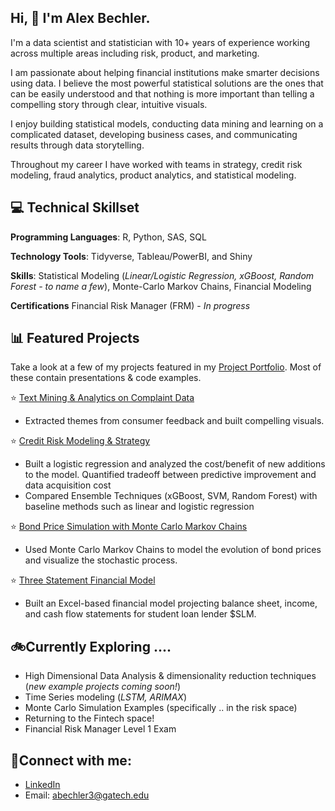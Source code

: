 ## Hi, 👋 I'm Alex Bechler. 
I'm a data scientist and statistician with 10+ years of experience working across multiple areas including risk, product, and marketing. 

I am passionate about helping financial institutions make smarter decisions using data. I believe the most powerful statistical solutions are the ones that can be easily understood and that nothing is more important than telling a compelling story through clear, intuitive visuals.

I enjoy building statistical models, conducting data mining and learning on a complicated dataset, developing business cases, and communicating results through data storytelling. 

Throughout my career I have worked with teams in strategy, credit risk modeling, fraud analytics, product analytics, and statistical modeling. 

## 💻 Technical Skillset

**Programming Languages**: R, Python, SAS, SQL 

**Technology Tools**: Tidyverse, Tableau/PowerBI, and Shiny

**Skills**: Statistical Modeling (*Linear/Logistic Regression, xGBoost, Random Forest - to name a few*), Monte-Carlo Markov Chains, Financial Modeling

**Certifications** Financial Risk Manager (FRM) - *In progress* 

## 📊 Featured Projects

Take a look at a few of my projects featured in my [Project Portfolio](https://github.com/abech6565/project-examples). Most of these contain presentations & code examples. 

:star: [Text Mining & Analytics on Complaint Data](https://github.com/abech6565/project-examples/tree/main/Consumer%20Card%20Complaints%20Analysis) 
- Extracted themes from consumer feedback and built compelling visuals. 

:star: [Credit Risk Modeling & Strategy](https://github.com/abech6565/project-examples/tree/main/Credit%20Risk%20Modeling)
- Built a logistic regression and analyzed the cost/benefit of new additions to the model. Quantified tradeoff between predictive improvement and data acquisition cost
- Compared Ensemble Techniques (xGBoost, SVM, Random Forest) with baseline methods such as linear and logistic regression

:star: [Bond Price Simulation with Monte Carlo Markov Chains](https://github.com/abech6565/project-examples/tree/main/Simulation%20of%20Bond%20Prices)
- Used Monte Carlo Markov Chains to model the evolution of bond prices and visualize the stochastic process.

:star: [Three Statement Financial Model](https://github.com/abech6565/project-examples/tree/main/Financial%20Modeling)
- Built an Excel-based financial model projecting balance sheet, income, and cash flow statements for student loan lender $SLM.

## 🚲Currently Exploring ....
- High Dimensional Data Analysis & dimensionality reduction techniques (*new example projects coming soon!*)
- Time Series modeling (*LSTM, ARIMAX*)
- Monte Carlo Simulation Examples (specifically .. in the risk space) 
- Returning to the Fintech space! 
- Financial Risk Manager Level 1 Exam

## 📱Connect with me: 
- [LinkedIn](https://www.linkedin.com/in/alex-bechler-a77408b4/)
- Email: abechler3@gatech.edu
